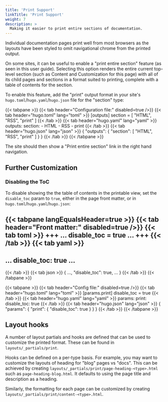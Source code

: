 ```yaml
---
title: 'Print Support'
linkTitle: 'Print Support'
weight: 7
description: >
  Making it easier to print entire sections of documentation.
---
```


Individual documentation pages print well from most browsers as the layouts have
been styled to omit navigational chrome from the printed output.

On some sites, it can be useful to enable a "print entire section" feature (as
seen in this user guide). Selecting this option renders the entire current
top-level section (such as Content and Customization for this page) with all of
its child pages and sections in a format suited to printing, complete with a
table of contents for the section.

To enable this feature, add the "print" output format in your site's
`hugo.toml`/`hugo.yaml`/`hugo.json` file for the "section" type:

<!-- prettier-ignore-start -->
{{< tabpane >}}
{{< tab header="Configuration file:" disabled=true />}}
{{< tab header="hugo.toml" lang="toml" >}}
[outputs]
section = [ "HTML", "RSS", "print" ]
{{< /tab >}}
{{< tab header="hugo.yaml" lang="yaml" >}}
outputs:
  section:
    - HTML
    - RSS
    - print
{{< /tab >}}
{{< tab header="hugo.json" lang="json" >}}
{
  "outputs": {
    "section": [
      "HTML",
      "RSS",
      "print"
    ]
  }
}
{{< /tab >}}
{{< /tabpane >}}
<!-- prettier-ignore-end -->

The site should then show a "Print entire section" link in the right hand
navigation.

## Further Customization

### Disabling the ToC

To disable showing the the table of contents in the printable view, set the
`disable_toc` param to `true`, either in the page front matter, or in
`hugo.toml`/`hugo.yaml`/`hugo.json`:

<!-- prettier-ignore-start -->
{{< tabpane langEqualsHeader=true >}}
{{< tab header="Front matter:" disabled=true />}}
{{< tab toml >}}
+++
…
disable_toc = true
…
+++
{{< /tab >}}
{{< tab yaml >}}
---
…
disable_toc: true
…
---
{{< /tab >}}
{{< tab json >}}
{
  …,
  "disable_toc": true,
  …
}
{{< /tab >}}
{{< /tabpane >}}
<!-- prettier-ignore-end -->

<!-- prettier-ignore-start -->
{{< tabpane >}}
{{< tab header="Config file:" disabled=true />}}
{{< tab header="hugo.toml" lang="toml" >}}
[params.print]
disable_toc = true
{{< /tab >}}
{{< tab header="hugo.yaml" lang="yaml" >}}
params:
  print:
    disable_toc: true
{{< /tab >}}
{{< tab header="hugo.json" lang="json" >}}
{
  "params": {
    "print": {
      "disable_toc": true
    }
  }
}
{{< /tab >}}
{{< /tabpane >}}
<!-- prettier-ignore-end -->

## Layout hooks

A number of layout partials and hooks are defined that can be used to customize
the printed format. These can be found in `layouts/_partials/print`.

Hooks can be defined on a per-type basis. For example, you may want to customize
the layouts of heading for "blog" pages vs "docs". This can be achieved by
creating `layouts/_partials/print/page-heading-<type>.html` such as
`page-heading-blog.html`. It defaults to using the page title and description as
a heading.

Similarly, the formatting for each page can be customized by creating
`layouts/_partials/print/content-<type>.html`.

